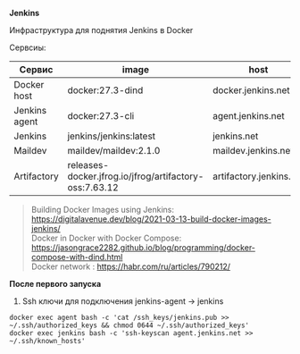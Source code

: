 **Jenkins**

Инфраструктура для поднятия Jenkins в Docker

Сервсиы:

| Сервис        | image                                                  | host                    | network//ip      | web             |
|---------------|--------------------------------------------------------|-------------------------|------------------|-----------------|
| Docker host   | docker:27.3-dind                                       | docker.jenkins.net      | net//172.10.0.10 |                 |
| Jenkins agent | docker:27.3-cli                                        | agent.jenkins.net       | net//172.10.0.11 |                 |
| Jenkins       | jenkins/jenkins:latest                                 | jenkins.net             | net//172.10.0.12 | localhost:8080  |
| Maildev       | maildev/maildev:2.1.0                                  | maildev.jenkins.net     | net//172.10.0.13 | localhost:1080  |
| Artifactory   | releases-docker.jfrog.io/jfrog/artifactory-oss:7.63.12 | artifactory.jenkins.net | net//172.10.0.14 | localhost:8082  |


> Building Docker Images using Jenkins: https://digitalavenue.dev/blog/2021-03-13-build-docker-images-jenkins/ </br>
> Docker in Docker with Docker Compose: https://jasongrace2282.github.io/blog/programming/docker-compose-with-dind.html </br>
> Docker network : https://habr.com/ru/articles/790212/ <br/>


**После первого запуска**

1. Ssh ключи для подключения jenkins-agent -> jenkins
```shell
docker exec agent bash -c 'cat /ssh_keys/jenkins.pub >> ~/.ssh/authorized_keys && chmod 0644 ~/.ssh/authorized_keys'
docker exec jenkins bash -c 'ssh-keyscan agent.jenkins.net >> ~/.ssh/known_hosts'
```